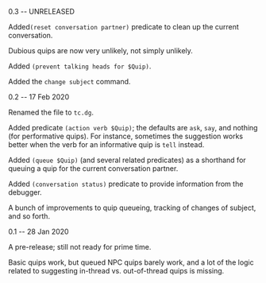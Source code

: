 0.3 -- UNRELEASED

Added`(reset conversation partner)` predicate to clean up the current conversation.

Dubious quips are now very unlikely, not simply unlikely.

Added `(prevent talking heads for $Quip)`.

Added the `change subject` command.

0.2 -- 17 Feb 2020

Renamed the file to `tc.dg`.

Added predicate `(action verb $Quip)`; the defaults are `ask`, `say`, and nothing (for performative quips).
For instance, sometimes the suggestion works better when the verb for an informative quip
is `tell` instead.

Added `(queue $Quip)` (and several related predicates) as a shorthand for queuing a quip for the current conversation partner.

Added `(conversation status)` predicate to provide information from the debugger.

A bunch of improvements to quip queueing, tracking of changes of subject, and so forth.

0.1 -- 28 Jan 2020

A pre-release; still not ready for prime time.

Basic quips work, but queued NPC quips barely work, and a lot
of the logic related to suggesting in-thread vs. out-of-thread
quips is missing.

